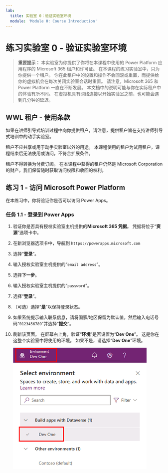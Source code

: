 ```yaml
---
lab:
  title: 实验室 0：验证实验室环境
  module: 'Module 0: Course Introduction'
---
```


# 练习实验室 0 - 验证实验室环境

> **重要提示：** 本实验室为你提供了你将在本课程中使用的 Power Platform 应用程序的 Microsoft 365 租户和许可证。 在本课程的练习实验室中，只为你提供一个租户。 你在此租户中的设置和操作不会回滚或重置，而提供给你的虚拟机会在每次关闭实验室会话时重置。 请注意，Microsoft 365 和 Power Platform 一直在不断发展。 本文档中的说明可能与你在实际租户中的体验有所不同。 在虚拟机具有网络连接以开始实验室之前，也可能会遇到几分钟的延迟。

## WWL 租户 - 使用条款

如果在讲师引导式培训过程中向你提供租户，请注意，提供租户旨在支持讲师引导式培训中的动手实验室。

租户不应共享或用于动手实验室以外的用途。 本课程使用的租户为试用租户，课程结束后无法使用或访问，不符合扩展条件。

租户不得转换为付费订阅。 在本课程中获得的租户仍然是 Microsoft Corporation 的财产，我们保留随时获取访问权限和收回的权利。

## 练习 1 - 访问 Microsoft Power Platform

在本练习中，你将验证你是否可以访问 Power Apps。

### 任务 1.1 - 登录到 Power Apps

1. 验证你是否具有授权实验室主机提供的**Microsoft 365 凭据**。 凭据将位于“**资源**”选项卡中。

1. 在新浏览器选项卡中，导航到 `https://powerapps.microsoft.com`

1. 选择“**登录**”。

1. 输入授权实验室主机提供的“`email address`”。

1. 选择**下一步**。

1. 输入授权实验室主机提供的“`password`”。

1. 选择“**登录**”。

1. （可选）选择“**是**”以保持登录状态。

1. 如果系统提示输入联系信息，请将国家/地区保留为默认值，然后输入电话号码“`0123456789`”并选择“**提交**”。

1. 刷新该页面。 在屏幕右上角，验证“**环境**”是否设置为“**Dev One**”。 这是你在这整个实验室中将使用的环境。 如果不是，请选择“**Dev One**”环境。

    ![环境选择器。](../media/select-dev-one-environment.png)
